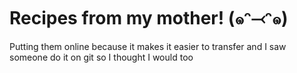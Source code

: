 # Recipes from my mother! (๑ᵔ⤙ᵔ๑)

Putting them online because it makes it easier to transfer and I saw someone do
it on git so I thought I would too
